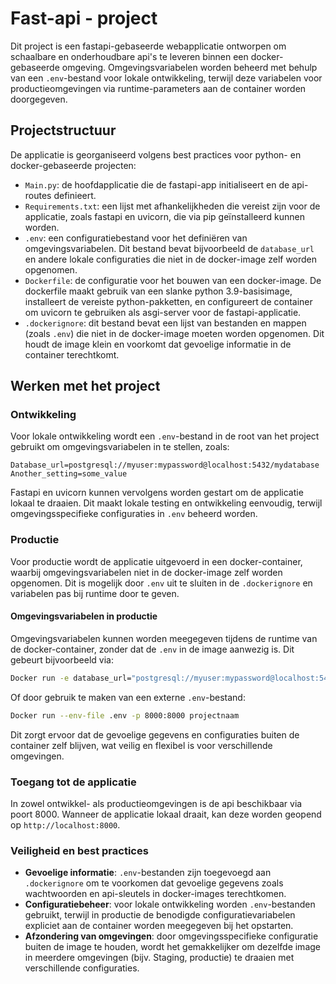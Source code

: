 # Fast-api - project

Dit project is een fastapi-gebaseerde webapplicatie ontworpen om schaalbare en onderhoudbare api's te leveren binnen een docker-gebaseerde omgeving. Omgevingsvariabelen worden beheerd met behulp van een `.env`-bestand voor lokale ontwikkeling, terwijl deze variabelen voor productieomgevingen via runtime-parameters aan de container worden doorgegeven.

## Projectstructuur

De applicatie is georganiseerd volgens best practices voor python- en docker-gebaseerde projecten:

-   `Main.py`: de hoofdapplicatie die de fastapi-app initialiseert en de api-routes definieert.
-   `Requirements.txt`: een lijst met afhankelijkheden die vereist zijn voor de applicatie, zoals fastapi en uvicorn, die via pip geïnstalleerd kunnen worden.
-   `.env`: een configuratiebestand voor het definiëren van omgevingsvariabelen. Dit bestand bevat bijvoorbeeld de `database_url` en andere lokale configuraties die niet in de docker-image zelf worden opgenomen.
-   `Dockerfile`: de configuratie voor het bouwen van een docker-image. De dockerfile maakt gebruik van een slanke python 3.9-basisimage, installeert de vereiste python-pakketten, en configureert de container om uvicorn te gebruiken als asgi-server voor de fastapi-applicatie.
-   `.dockerignore`: dit bestand bevat een lijst van bestanden en mappen (zoals `.env`) die niet in de docker-image moeten worden opgenomen. Dit houdt de image klein en voorkomt dat gevoelige informatie in de container terechtkomt.

## Werken met het project

### Ontwikkeling

Voor lokale ontwikkeling wordt een `.env`-bestand in de root van het project gebruikt om omgevingsvariabelen in te stellen, zoals:

```Dotenv
Database_url=postgresql://myuser:mypassword@localhost:5432/mydatabase
Another_setting=some_value
```

Fastapi en uvicorn kunnen vervolgens worden gestart om de applicatie lokaal te draaien. Dit maakt lokale testing en ontwikkeling eenvoudig, terwijl omgevingsspecifieke configuraties in `.env` beheerd worden.

### Productie

Voor productie wordt de applicatie uitgevoerd in een docker-container, waarbij omgevingsvariabelen niet in de docker-image zelf worden opgenomen. Dit is mogelijk door `.env` uit te sluiten in de `.dockerignore` en variabelen pas bij runtime door te geven.

#### Omgevingsvariabelen in productie

Omgevingsvariabelen kunnen worden meegegeven tijdens de runtime van de docker-container, zonder dat de `.env` in de image aanwezig is. Dit gebeurt bijvoorbeeld via:

```Bash
Docker run -e database_url="postgresql://myuser:mypassword@localhost:5432/mydatabase" -p 8000:8000 projectnaam
```

Of door gebruik te maken van een externe `.env`-bestand:

```Bash
Docker run --env-file .env -p 8000:8000 projectnaam
```

Dit zorgt ervoor dat de gevoelige gegevens en configuraties buiten de container zelf blijven, wat veilig en flexibel is voor verschillende omgevingen.

### Toegang tot de applicatie

In zowel ontwikkel- als productieomgevingen is de api beschikbaar via poort 8000. Wanneer de applicatie lokaal draait, kan deze worden geopend op `http://localhost:8000`.

### Veiligheid en best practices

-   **Gevoelige informatie**: `.env`-bestanden zijn toegevoegd aan `.dockerignore` om te voorkomen dat gevoelige gegevens zoals wachtwoorden en api-sleutels in docker-images terechtkomen.
-   **Configuratiebeheer**: voor lokale ontwikkeling worden `.env`-bestanden gebruikt, terwijl in productie de benodigde configuratievariabelen expliciet aan de container worden meegegeven bij het opstarten.
-   **Afzondering van omgevingen**: door omgevingsspecifieke configuratie buiten de image te houden, wordt het gemakkelijker om dezelfde image in meerdere omgevingen (bijv. Staging, productie) te draaien met verschillende configuraties.
